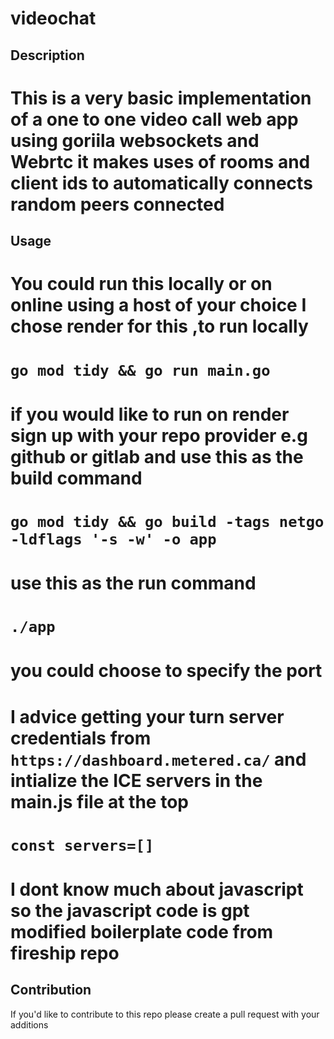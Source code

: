 # videochat

## Description
# This is a very basic implementation of a one to one video call web app using goriila websockets and Webrtc it makes uses of rooms and client ids to automatically connects random peers connected


## Usage
# You could run this locally or on online using a host of your choice I chose render for this ,to run locally 

# `go mod tidy && go run main.go `

# if you would  like to run on render sign up with your repo provider e.g github or gitlab and use this as the build command

# `go mod tidy && go build -tags netgo -ldflags '-s -w' -o app`

# use this as the run command
# `./app`

# you could choose to specify the port

# I advice getting your turn server credentials from `https://dashboard.metered.ca/` and intialize the ICE servers in the main.js file at the top 

# `const servers=[]`

# I dont know much about javascript so the javascript code is gpt modified boilerplate code from fireship repo

## Contribution
If you'd like to contribute to this repo please create a pull request with your additions

